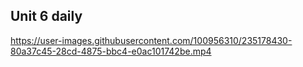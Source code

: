 ## Unit 6 daily



https://user-images.githubusercontent.com/100956310/235178430-80a37c45-28cd-4875-bbc4-e0ac101742be.mp4

